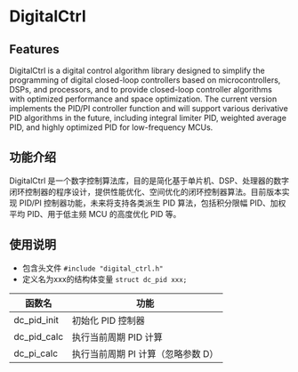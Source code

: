 # DigitalCtrl

## Features

DigitalCtrl is a digital control algorithm library designed to simplify the programming of digital closed-loop controllers based on microcontrollers, DSPs, and processors, and to provide closed-loop controller algorithms with optimized performance and space optimization. The current version implements the PID/PI controller function and will support various derivative PID algorithms in the future, including integral limiter PID, weighted average PID, and highly optimized PID for low-frequency MCUs.

## 功能介绍

DigitalCtrl 是一个数字控制算法库，目的是简化基于单片机、DSP、处理器的数字闭环控制器的程序设计，提供性能优化、空间优化的闭环控制器算法。目前版本实现 PID/PI 控制器功能，未来将支持各类派生 PID 算法，包括积分限幅 PID、加权平均 PID、用于低主频 MCU 的高度优化 PID 等。

## 使用说明

* 包含头文件 `#include "digital_ctrl.h"`
* 定义名为xxx的结构体变量 `struct dc_pid xxx;`

函数名 | 功能 
-|-
dc_pid_init | 初始化 PID 控制器
dc_pid_calc | 执行当前周期 PID 计算
dc_pi_calc  | 执行当前周期 PI 计算（忽略参数 D）
